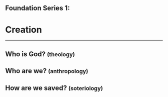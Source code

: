 <!-- .slide: data-background-image="https://sermons.seanho.com/img/bg/unsplash-IEHPDNk2-8w-matterhorn.jpg" -->
## Foundation Series 1:
# Creation

---
<!-- .slide: data-background="white" -->
## Who is **God**? <small>(theology)</small>
## Who are **we**? <small>(anthropology)</small>
## How are we **saved**? <small>(soteriology)</small>